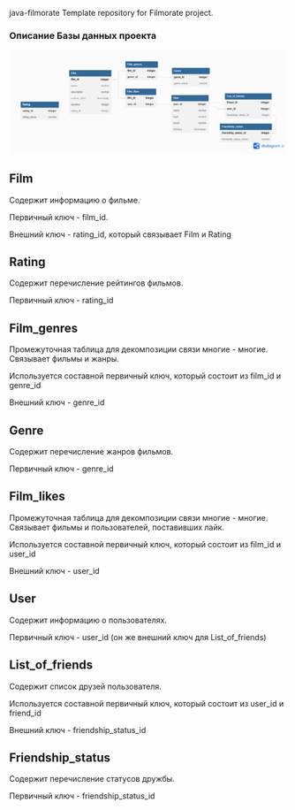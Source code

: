 java-filmorate
Template repository for Filmorate project.

### Описание Базы данных проекта
![DBStucture.png](DBStucture.png)

## Film
Содержит информацию о фильме.

Первичный ключ - film_id.

Внешний ключ - rating_id, который связывает Film и Rating

## Rating
Содержит перечисление рейтингов фильмов.

Первичный ключ - rating_id

## Film_genres
Промежуточная таблица для декомпозиции связи многие - многие. Связывает фильмы и жанры.

Используется составной первичный ключ, который состоит из film_id и genre_id

Внешний ключ - genre_id

## Genre
Содержит перечисление жанров фильмов.

Первичный ключ - genre_id

## Film_likes
Промежуточная таблица для декомпозиции связи многие - многие. Связывает фильмы и пользователей, поставивших лайк.

Используется составной первичный ключ, который состоит из film_id и user_id

Внешний ключ - user_id

## User
Содержит информацию о пользователях.

Первичный ключ - user_id (он же внешний ключ для List_of_friends)

## List_of_friends
Содержит список друзей пользователя.

Используется составной первичный ключ, который состоит из user_id и friend_id

Внешний ключ - friendship_status_id

## Friendship_status
Содержит перечисление статусов дружбы.

Первичный ключ - friendship_status_id